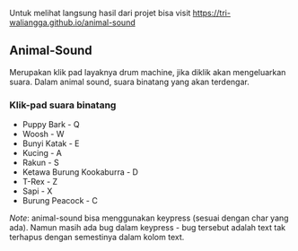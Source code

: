 Untuk melihat langsung hasil dari projet bisa visit https://tri-waliangga.github.io/animal-sound

## Animal-Sound

Merupakan klik pad layaknya drum machine, jika diklik akan mengeluarkan suara. Dalam animal sound, suara binatang yang akan terdengar.

### Klik-pad suara binatang

* Puppy Bark - Q
* Woosh - W
* Bunyi Katak - E
* Kucing - A
* Rakun - S
* Ketawa Burung Kookaburra - D
* T-Rex - Z
* Sapi - X
* Burung Peacock - C

*Note*: animal-sound bisa menggunakan keypress (sesuai dengan char yang ada). Namun masih ada bug dalam keypress - bug tersebut adalah text tak terhapus dengan semestinya dalam kolom text.
